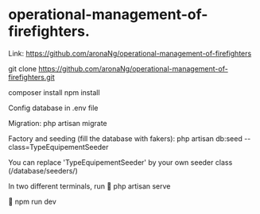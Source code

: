 # operational-management-of-firefighters.

Link: https://github.com/aronaNg/operational-management-of-firefighters

git clone https://github.com/aronaNg/operational-management-of-firefighters.git

composer install
npm install

Config database in .env file

Migration: php artisan migrate

Factory and seeding (fill the database with fakers): 
php artisan db:seed --class=TypeEquipementSeeder

You can replace 'TypeEquipementSeeder' by your own seeder class (/database/seeders/)

In two different terminals, run
🔨 php artisan serve 

🔨 npm run dev

